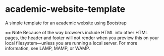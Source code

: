 # academic-website-template
A simple template for an academic website using Bootstrap


==
Note
Because of the way browsers include HTML into other HTML pages, the header and footer will not render when you preview this on your local filesystem—unless you are running a local server. For more information, see LAMP, MAMP, or WAMP.  
